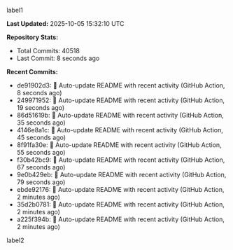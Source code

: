 
label1 
<!-- ACTIVITY_START -->
**Last Updated:** 2025-10-05 15:32:10 UTC

**Repository Stats:**
- Total Commits: 40518
- Last Commit: 8 seconds ago

**Recent Commits:**
- de91902d3: 🤖 Auto-update README with recent activity (GitHub Action, 8 seconds ago)
- 249971952: 🤖 Auto-update README with recent activity (GitHub Action, 19 seconds ago)
- 86d51619b: 🤖 Auto-update README with recent activity (GitHub Action, 35 seconds ago)
- 4146e8a1c: 🤖 Auto-update README with recent activity (GitHub Action, 45 seconds ago)
- 8f91fa30e: 🤖 Auto-update README with recent activity (GitHub Action, 55 seconds ago)
- f30b42bc9: 🤖 Auto-update README with recent activity (GitHub Action, 67 seconds ago)
- 9e0b429eb: 🤖 Auto-update README with recent activity (GitHub Action, 79 seconds ago)
- ebde92176: 🤖 Auto-update README with recent activity (GitHub Action, 2 minutes ago)
- 35d2b0781: 🤖 Auto-update README with recent activity (GitHub Action, 2 minutes ago)
- a225f394b: 🤖 Auto-update README with recent activity (GitHub Action, 2 minutes ago)
<!-- ACTIVITY_END -->

label2
